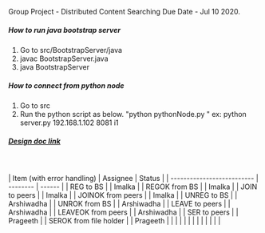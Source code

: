 Group Project - Distributed Content Searching
Due Date - Jul 10 2020.

##### How to run java bootstrap server

1. Go to src/BootstrapServer/java
2. javac BootstrapServer.java
3. java BootstrapServer

##### How to connect from python node

1. Go to src
2. Run the python script as below.
"python pythonNode.py "
ex: python server.py 192.168.1.102 8081 i1

##### [Design doc link](https://docs.google.com/document/d/1uFmo2mkXFP7MTKHK0JH8DNljEBTw6HCyzuFfGKkhdEM/edit)
<br>
<br>
| Item (with error handling) | Assignee | Status |
| -------------------------- | -------- | ------ |
| REG to BS |  | Imalka |
| REGOK from BS |  | Imalka |
| JOIN to peers |  | Imalka |
| JOINOK from peers |  | Imalka |
| UNREG to BS |  | Arshiwadha |
| UNROK from BS |  | Arshiwadha |
| LEAVE to peers |  | Arshiwadha |
| LEAVEOK from peers |  | Arshiwadha |
| SER to peers |  | Prageeth |
| SEROK from file holder |  | Prageeth |
|  |  |  |
|  |  |  |
|  |  |  |
<br>
<br>
<br>
<br>
